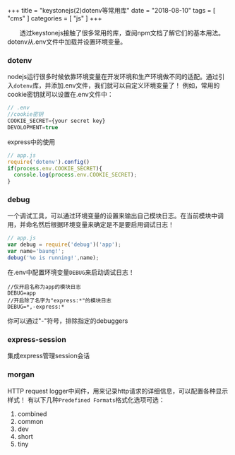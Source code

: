 +++
title = "keystonejs(2)dotenv等常用库"
date = "2018-08-10"
tags = [ "cms" ]
categories = [ "js" ]
+++

　　透过keystonejs接触了很多常用的库，查阅npm文档了解它们的基本用法。dotenv从.env文件中加载并设置环境变量。
<!--more-->
### dotenv

nodejs运行很多时候依靠环境变量在开发环境和生产环境做不同的适配。通过引入`dotenv`库，并添加.env文件，我们就可以自定义环境变量了！
例如，常用的cookie密钥就可以设置在.env文件中：

```js
// .env
//cookie密钥
COOKIE_SECRET={your secret key}
DEVOLOPMENT=true
```
express中的使用
```js
// app.js
require('dotenv').config()
if(process.env.COOKIE_SECRET){
  console.log(process.env.COOKIE_SECRET);
}
```

### debug

一个调试工具，可以通过环境变量的设置来输出自己模块日志。在当前模块中调用，并命名然后根据环境变量来确定是不是要启用调试日志！  

```js
// app.js
var debug = require('debug')('app');
var name='baung!';
debug('%o is running!',name);
```
在.env中配置环境变量`DEBUG`来启动调试日志！
```
//仅开启名称为app的模块日志
DEBUG=app
//开启除了名字为"express:*"的模块日志
DEBUG=*,-express:*
```
你可以通过"-"符号，排除指定的debuggers

### express-session
集成express管理session会话

### morgan

HTTP request logger中间件，用来记录http请求的详细信息，可以配置各种显示样式！
有以下几种`Predefined Formats`格式化选项可选： 
 
1. combined
2. common
3. dev
4. short
5. tiny
